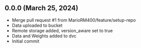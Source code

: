 ## 0.0.0 (March 25, 2024)
  - Merge pull request #1 from MarioRM400/feature/setup-repo
  - Data uploaded to bucket
  - Remote storage added, version_aware set to true
  - Data and Weights added to dvc
  - Initial commit

